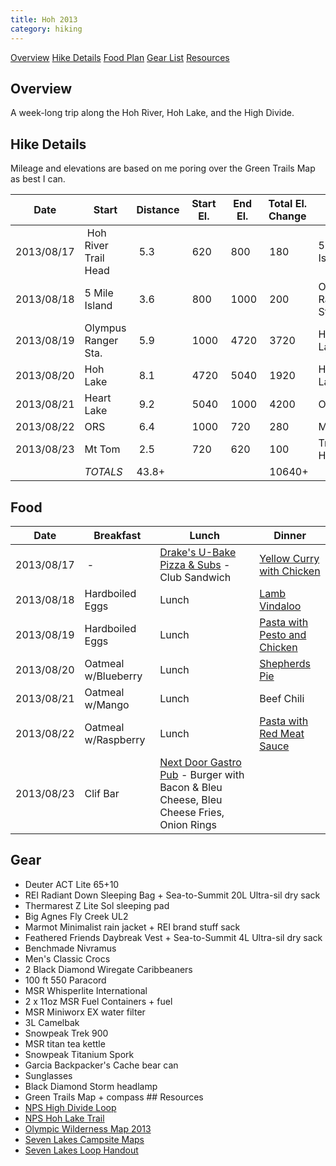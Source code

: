 ```yaml
---
title: Hoh 2013
category: hiking
---
```

[Overview](#over) 
[Hike Details](#hike)
[Food Plan](#food) 
[Gear List](#gear) 
[Resources](#resources) 

## <a id="over">Overview</a>
A week-long trip along the Hoh River, Hoh Lake, and the High Divide. 

## <a id="hike">Hike Details</a>
Mileage and elevations are based on me poring over the Green Trails Map as best I can.

| Date      | Start | Distance | Start El. | End El. | Total El. Change | End | KH* |
| ---       | ---   | ---      | ---       | ---     | ---              | --- | --- |
|2013/08/17 | Hoh River Trail Head | 5.3 | 620 | 800 | 180 |5 Mile Island | 5.5 |[Impressions](http://ghtns.com/2013/08/hoh-2013-impressions-day-1/ "Impressions") [Photos](http://ghtns.com/2013/08/hoh2013-day-1/ "Photos") |
|2013/08/18 | 5 Mile Island | 3.6 | 800 | 1000 | 200 |Olympus Ranger Sta. |3.8 |[Impressions](http://ghtns.com/2013/08/hoh-2013-impressions-day-2/ "Impressions") [Photos](http://ghtns.com/2013/08/hoh2013-day-2/ "Photos") | 
|2013/08/19 | Olympus Ranger Sta.| 5.9| 1000| 4720| 3720|Hoh Lake|9.6|[Impressions](http://ghtns.com/2013/08/hoh-2013-impressions-day-3/ "Impressions") [Photos](http://ghtns.com/2013/08/hoh2013-day-3/ "Photos") |
|2013/08/20 | Hoh Lake| 8.1| 4720| 5040| 1920|Heart Lake|10|[Impressions](http://ghtns.com/2013/08/hoh-2013-impressions-day-4/ "Impressions") [Photos](http://ghtns.com/2013/08/hoh2013-day-4/ "Photos")
|2013/08/21 | Heart Lake| 9.2| 5040| 1000| 4200|ORS|13.3|[Impressions](http://ghtns.com/2013/08/hoh-2013-impressions-day-5/ "Impressions") [Photos](http://ghtns.com/2013/08/hoh2013-day-5/ "Photos") |
|2013/08/22 | ORS| 6.4| 1000| 720| 280|Mt Tom|6.6|[Impressions](http://ghtns.com/2013/08/hoh-2013-impressions-day-6/ "Impressions") [Photos](http://ghtns.com/2013/08/hoh2013-day-6/ "Photos") |
|2013/08/23 | Mt Tom| 2.5| 720| 620| 100|Trail Head|2.6|[Impressions](http://ghtns.com/2013/08/hoh-2013-impressions-day-7/ "Impressions") [Photos](http://ghtns.com/2013/08/hoh2013-day-7/ "Photos") |
|           |_TOTALS_|43.8+ | | | 10640+ |


## <a id="food">Food</a>

|Date|Breakfast|Lunch|Dinner
| ---  | ---   | ---      | ---       |
|2013/08/17| -|[Drake's U-Bake Pizza & Subs](http://www.drakespizzaandsubs.com/) - Club Sandwich|[Yellow Curry with Chicken](http://ghtns.com/2013/07/thai-curry/ "Thai Curry") |
|2013/08/18|Hardboiled Eggs|Lunch|[Lamb Vindaloo](http://ghtns.com/2013/07/lamb-vindaloo/ "Lamb Vindaloo") |
|2013/08/19|Hardboiled Eggs|Lunch|[Pasta with Pesto and Chicken](http://ghtns.com/2013/07/spaghetti-with-pesto-sauce-and-chicken/ "Spaghetti with pesto sauce and chicken") |
|2013/08/20|Oatmeal w/Blueberry|Lunch|[Shepherds Pie](2013-07-30-shepherds-pie.md "Shepherd’s Pie") |
|2013/08/21|Oatmeal w/Mango|Lunch|Beef Chili |
|2013/08/22|Oatmeal w/Raspberry|Lunch|[Pasta with Red Meat Sauce](http://ghtns.com/2013/07/spaghetti-with-red-sauce-meat-peppers/ "Spaghetti with red sauce, meat, peppers") |
|2013/08/23|Clif Bar|[Next Door Gastro Pub](http://www.nextdoorgastropub.com/) - Burger with Bacon & Bleu Cheese, Bleu Cheese Fries, Onion Rings |

## <a id="gear">Gear</a>
* Deuter ACT Lite 65+10
* REI Radiant Down Sleeping Bag + Sea-to-Summit 20L Ultra-sil dry sack
* Thermarest Z Lite Sol sleeping pad 
* Big Agnes Fly Creek UL2 
* Marmot Minimalist rain jacket + REI brand stuff sack 
* Feathered Friends Daybreak Vest + Sea-to-Summit 4L Ultra-sil dry sack 
* Benchmade Nivramus 
* Men's Classic Crocs 
* 2 Black Diamond Wiregate Caribbeaners 
* 100 ft 550 Paracord 
* MSR Whisperlite International 
* 2 x 11oz MSR Fuel Containers + fuel 
* MSR Miniworx EX water filter 
* 3L Camelbak 
* Snowpeak Trek 900 
* MSR titan tea kettle 
* Snowpeak Titanium Spork 
* Garcia Backpacker's Cache bear can 
* Sunglasses 
* Black Diamond Storm headlamp 
* Green Trails Map + compass ## <a id="resources"></a>Resources 
* [NPS High Divide Loop](http://www.nps.gov/olym/planyourvisit/high-divide-loop.htm) 
* [NPS Hoh Lake Trail](http://www.nps.gov/olym/planyourvisit/hoh-lake-trail.htm) 
* [Olympic Wilderness Map 2013](http://ghtns.com/wp-content/uploads/2013/03/WildernessMap.pdf) 
* [Seven Lakes Campsite Maps](http://ghtns.com/wp-content/uploads/2013/03/Seven-Lakes-Campsite-Maps.pdf)
* [Seven Lakes Loop Handout](http://ghtns.com/wp-content/uploads/2013/03/Seven-Lakes-Loop-Handout.pdf)